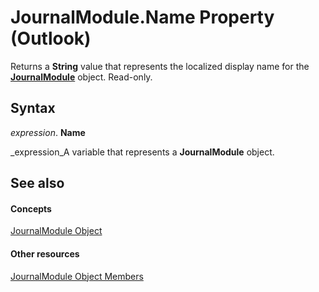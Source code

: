 
# JournalModule.Name Property (Outlook)

Returns a  **String** value that represents the localized display name for the **[JournalModule](5a696d10-8a10-c01d-cf65-f8a65718f120.md)** object. Read-only.


## Syntax

 _expression_. **Name**

 _expression_A variable that represents a  **JournalModule** object.


## See also


#### Concepts


 [JournalModule Object](5a696d10-8a10-c01d-cf65-f8a65718f120.md)
#### Other resources


 [JournalModule Object Members](d0f9e3de-e626-d8f4-fe4d-411ae35cea92.md)
